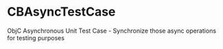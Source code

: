CBAsyncTestCase
===============

ObjC Asynchronous Unit Test Case - Synchronize those async operations for testing purposes
